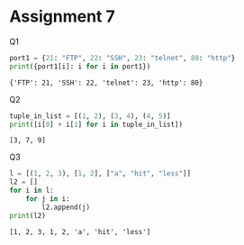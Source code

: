 # Assignment 7

Q1


```python
port1 = {21: "FTP", 22: "SSH", 23: "telnet", 80: "http"}
print({port1[i]: i for i in port1})
```

    {'FTP': 21, 'SSH': 22, 'telnet': 23, 'http': 80}
    

Q2


```python
tuple_in_list = [(1, 2), (3, 4), (4, 5)]
print([i[0] + i[1] for i in tuple_in_list])
```

    [3, 7, 9]
    

Q3


```python
l = [(1, 2, 3), [1, 2], ["a", "hit", "less"]]
l2 = []
for i in l:
    for j in i:
        l2.append(j)
print(l2)
```

    [1, 2, 3, 1, 2, 'a', 'hit', 'less']
    


```python

```
